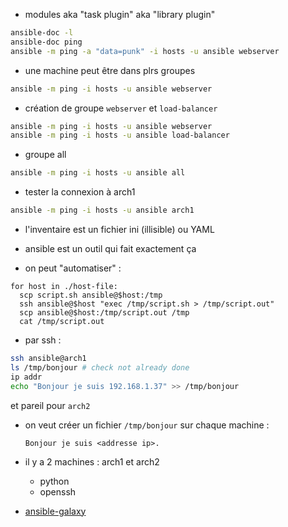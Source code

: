 - modules aka "task plugin" aka "library plugin"
```bash
ansible-doc -l
ansible-doc ping
ansible -m ping -a "data=punk" -i hosts -u ansible webserver
```

- une machine peut être dans plrs groupes 

```bash
ansible -m ping -i hosts -u ansible webserver
```

- création de groupe `webserver` et `load-balancer`

```bash
ansible -m ping -i hosts -u ansible webserver
ansible -m ping -i hosts -u ansible load-balancer
```
- groupe all 

```bash
ansible -m ping -i hosts -u ansible all
```

- tester la connexion à arch1

```bash
ansible -m ping -i hosts -u ansible arch1
```

- l'inventaire est un fichier ini (illisible) ou YAML

- ansible est un outil qui fait exactement ça

- on peut "automatiser" :

```pseudo-shell
for host in ./host-file:
  scp script.sh ansible@$host:/tmp
  ssh ansible@$host "exec /tmp/script.sh > /tmp/script.out"
  scp ansible@$host:/tmp/script.out /tmp
  cat /tmp/script.out
```
- par ssh :

```bash
ssh ansible@arch1
ls /tmp/bonjour # check not already done
ip addr
echo "Bonjour je suis 192.168.1.37" >> /tmp/bonjour
``` 

et pareil pour `arch2`


- on veut créer un fichier `/tmp/bonjour` sur chaque machine :
  
      Bonjour je suis <addresse ip>.
        
- il y a 2 machines : arch1 et arch2 
  - python
  - openssh

 


- [ansible-galaxy](http://docs.ansible.com/ansible/latest/reference_appendices/galaxy.html)
